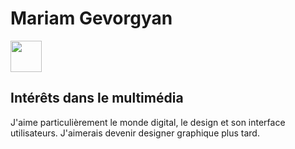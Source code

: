 <!DOCTYPE html>
<html lang="fr">
<head>
    <meta charset="UTF-8">
    <meta name="viewport" content="width=device-width, initial-scale=1.0">
</head>
<body>
    <h1>Mariam Gevorgyan</h1>
    <img src= "https://th.bing.com/th/id/OIP.7vcu2D3ZrgcvU5LVfzqRUQHaEK?w=306&h=180&c=7&r=0&o=5&pid=1.7" class= "mon-image">
    <style>
    .mon-image {
      height: 50px;
      }
    </style>
    <h2>Intérêts dans le multimédia</h2>
    <p>J'aime particulièrement le monde digital, le design et son interface utilisateurs. J'aimerais devenir designer graphique plus tard.</p>
</body>
</html>
